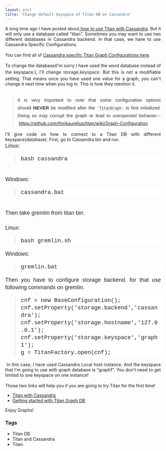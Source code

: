 ```yaml
---
layout: post
title: "Change default keyspace of Titan DB on Cassandra"
---
```


<div dir="ltr" style="text-align: left;" trbidi="on"><div style="text-align: justify;">A long time ago I have posted about<a href="http://www.dedunu.info/2012/12/titan-with-cassandra.html" target="_blank"> how to use Titan with Cassandra</a>. But it will only use a database called "titan". Sometimes you may want to use two different databases in Cassandra backend. In that case, we have to use Cassandra Specific Configurations.</div><div style="text-align: justify;"><br /></div><div style="text-align: justify;">You can find all of <a href="https://github.com/thinkaurelius/titan/wiki/Using-Cassandra" target="_blank">Cassandra specific Titan Graph Configurations here</a>.</div><div style="text-align: justify;"><br /></div><div style="text-align: justify;">To change the database(I'm sorry I have used the word database instead of the keyspace.), I'll change&nbsp;<span style="background-color: #f8f8f8; color: #333333; font-family: &quot;helvetica&quot; , &quot;arial&quot; , &quot;freesans&quot; , &quot;clean&quot; , sans-serif; font-size: 15px; line-height: 25px;">storage.keyspace.&nbsp;</span>But this is not a modifiable setting. That means once you have used one value for a graph, you can't change it next time when you log in. This is how they mention it.</div><div style="text-align: justify;"><br /></div><blockquote class="tr_bq"><div style="text-align: justify;"><span style="background-color: white; color: #333333; font-family: &quot;helvetica&quot; , &quot;arial&quot; , &quot;freesans&quot; , &quot;clean&quot; , sans-serif; font-size: 15px; line-height: 25px;">It is very important to note that some configuration options should&nbsp;</span><strong style="background-color: white; border: 0px; color: #333333; font-family: Helvetica, arial, freesans, clean, sans-serif; font-size: 15px; line-height: 25px; margin: 0px; padding: 0px;"><span class="caps" style="border: 0px; margin: 0px; padding: 0px;">NEVER</span></strong><span style="background-color: white; color: #333333; font-family: &quot;helvetica&quot; , &quot;arial&quot; , &quot;freesans&quot; , &quot;clean&quot; , sans-serif; font-size: 15px; line-height: 25px;">&nbsp;be modified after the&nbsp;</span><code style="background-color: #f8f8f8; border-bottom-left-radius: 3px; border-bottom-right-radius: 3px; border-top-left-radius: 3px; border-top-right-radius: 3px; border: 1px solid rgb(221, 221, 221); color: #333333; font-family: Consolas, 'Liberation Mono', Courier, monospace; font-size: 12px; margin: 0px 2px; padding: 0px 5px; white-space: nowrap;">TitanGraph</code><span style="background-color: white; color: #333333; font-family: &quot;helvetica&quot; , &quot;arial&quot; , &quot;freesans&quot; , &quot;clean&quot; , sans-serif; font-size: 15px; line-height: 25px;">&nbsp;is first initialized. Doing so may corrupt the graph or lead to unexpected behavior.</span><span style="background-color: white; color: #333333; font-family: &quot;helvetica&quot; , &quot;arial&quot; , &quot;freesans&quot; , &quot;clean&quot; , sans-serif; font-size: 15px; line-height: 25px;">--&nbsp;</span><a href="https://github.com/thinkaurelius/titan/wiki/Graph-Configuration" target="_blank">https://github.com/thinkaurelius/titan/wiki/Graph-Configuration</a></div></blockquote><div style="text-align: justify;">I'll give code on how to connect to a Titan DB with different keyspace(database). First, go to Cassandra bin and run.</div><div style="text-align: justify;"><span style="background-color: white; color: #222222; font-family: &quot;ubuntu&quot; , sans-serif; font-size: 18px; line-height: 24px;">Linux:</span></div><blockquote class="tr_bq" style="background-color: white; color: #222222; font-family: Ubuntu, sans-serif; font-size: 18px; line-height: 24px;"><div style="text-align: justify;"><span style="font-family: &quot;courier new&quot; , &quot;courier&quot; , monospace;">bash cassandra</span></div></blockquote><div style="text-align: justify;"><br style="background-color: white; color: #222222; font-family: Ubuntu, sans-serif; font-size: 18px; line-height: 24px;" /></div><div style="text-align: justify;"><span style="background-color: white; color: #222222; font-family: &quot;ubuntu&quot; , sans-serif; font-size: 18px; line-height: 24px;">Windows:</span></div><blockquote class="tr_bq" style="background-color: white; color: #222222; font-family: Ubuntu, sans-serif; font-size: 18px; line-height: 24px;"><div style="text-align: justify;"><span style="font-family: &quot;courier new&quot; , &quot;courier&quot; , monospace;">cassandra.bat</span></div></blockquote><div style="text-align: justify;"><br style="background-color: white; color: #222222; font-family: Ubuntu, sans-serif; font-size: 18px; line-height: 24px;" /></div><div style="text-align: justify;"><span style="background-color: white; color: #222222; font-family: &quot;ubuntu&quot; , sans-serif; font-size: 18px; line-height: 24px;">Then take gremlin from titan bin.</span></div><div style="text-align: justify;"><br style="background-color: white; color: #222222; font-family: Ubuntu, sans-serif; font-size: 18px; line-height: 24px;" /></div><div style="text-align: justify;"><span style="background-color: white; color: #222222; font-family: &quot;ubuntu&quot; , sans-serif; font-size: 18px; line-height: 24px;">Linux:</span></div><blockquote class="tr_bq" style="background-color: white; color: #222222; font-family: Ubuntu, sans-serif; font-size: 18px; line-height: 24px;"><div style="text-align: justify;"><span style="font-family: &quot;courier new&quot; , &quot;courier&quot; , monospace;">bash gremlin.sh</span></div></blockquote><div style="text-align: justify;"><span style="background-color: white; color: #222222; font-family: &quot;ubuntu&quot; , sans-serif; font-size: 18px; line-height: 24px;">Windows:</span></div><blockquote class="tr_bq" style="background-color: white; color: #222222; font-family: Ubuntu, sans-serif; font-size: 18px; line-height: 24px;"><div style="text-align: justify;"><span style="font-family: &quot;courier new&quot; , &quot;courier&quot; , monospace;">gremlin.bat</span></div></blockquote><div style="text-align: justify;"><span style="background-color: white; color: #222222; font-family: &quot;ubuntu&quot; , sans-serif; font-size: 18px; line-height: 24px;">Then you have to configure storage backend. for that use following commands on gremlin.</span></div><blockquote class="tr_bq" style="background-color: white; color: #222222; font-family: Ubuntu, sans-serif; font-size: 18px; line-height: 24px;"><div style="text-align: justify;"><span style="font-family: &quot;courier new&quot; , &quot;courier&quot; , monospace;">cnf = new BaseConfiguration();</span></div><div style="text-align: justify;"><span style="font-family: &quot;courier new&quot; , &quot;courier&quot; , monospace;">cnf.setProperty('storage.backend','cassandra');</span></div><div style="text-align: justify;"><span style="font-family: &quot;courier new&quot; , &quot;courier&quot; , monospace;">cnf.setProperty('storage.hostname','127.0.0.1');</span></div><div style="text-align: justify;"><span style="font-family: &quot;courier new&quot; , &quot;courier&quot; , monospace;">cnf.setProperty('storage.keyspace','graph1');</span></div><div style="text-align: justify;"><span style="font-family: &quot;courier new&quot; , &quot;courier&quot; , monospace;">g = TitanFactory.open(cnf);</span></div></blockquote><div style="text-align: justify;"><span style="background-color: white; color: #222222; font-family: &quot;ubuntu&quot; , sans-serif; font-size: 18px; line-height: 24px;"></span>&nbsp;In this case, I have used Cassandra Local host instance. And the keyspace that I'm going to use with graph database is "graph1". You don't need to get limited to one keyspace on one instance!</div><div style="text-align: justify;"><br /></div><div style="text-align: justify;">Those two links will help you if you are going to try Titan for the first time!</div><ul style="text-align: left;"><li style="text-align: justify;"><a href="http://www.dedunu.info/2012/12/titan-with-cassandra.html" target="_blank">Titan with Cassandra</a></li><li style="text-align: justify;"><a href="http://www.dedunu.info/2012/12/getting-started-with-titan-graph.html" target="_blank">Getting started with Titan Graph DB</a></li></ul><div style="text-align: justify;">Enjoy Graphs!</div></div>

### Tags

- Titan DB
- Titan and Cassandra
- Titan